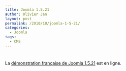 ```yaml
---
title: Joomla 1.5.21
author: Olivier Jan
layout: post
permalink: /2010/10/joomla-1-5-21/
categories:
  - Joomla
tags:
  - CMS
---
```

# 

La [démonstration française de Joomla 1.5.21][1] est en ligne.

 [1]: /demo/joomla